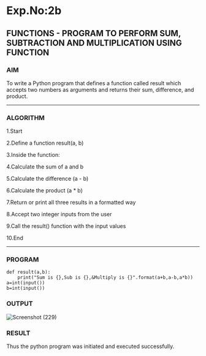 # Exp.No:2b  
## FUNCTIONS - PROGRAM TO PERFORM SUM, SUBTRACTION AND MULTIPLICATION USING FUNCTION

### AIM  
To write a Python program that defines a function called result which accepts two numbers as arguments and returns their sum, difference, and product.

---

### ALGORITHM

1.Start

2.Define a function result(a, b)

3.Inside the function:

4.Calculate the sum of a and b

5.Calculate the difference (a - b)

6.Calculate the product (a * b)

7.Return or print all three results in a formatted way

8.Accept two integer inputs from the user

9.Call the result() function with the input values

10.End

---

### PROGRAM
```
def result(a,b):
    print("Sum is {},Sub is {},&Multiply is {}".format(a+b,a-b,a*b))
a=int(input())
b=int(input())

```
### OUTPUT
![Screenshot (229)](https://github.com/user-attachments/assets/10ccafef-c40d-4d89-88be-e1234c0134f5)

### RESULT
Thus the python program was initiated and executed successfully.
